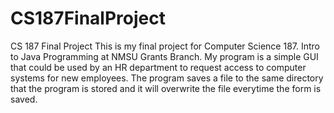 # CS187FinalProject
CS 187 Final Project
This is my final project for Computer Science 187. Intro to Java Programming at NMSU Grants Branch. My program is a simple GUI that could be used by an HR department to request access to computer systems for new employees. The program saves a file to the same directory that the program is stored and it will overwrite the file everytime the form is saved.
